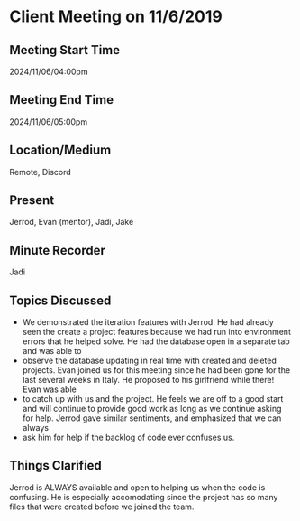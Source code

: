 # Client Meeting on 11/6/2019

## Meeting Start Time

2024/11/06/04:00pm

## Meeting End Time

2024/11/06/05:00pm

## Location/Medium

Remote, Discord

## Present

Jerrod, Evan (mentor), Jadi, Jake

## Minute Recorder

Jadi

## Topics Discussed

- We demonstrated the iteration features with Jerrod. He had already seen the create a project features because we had run into environment errors that he helped solve. He had the database open in a separate tab and was able to
- observe the database updating in real time with created and deleted projects. Evan joined us for this meeting since he had been gone for the last several weeks in Italy. He proposed to his girlfriend while there! Evan was able
- to catch up with us and the project. He feels we are off to a good start and will continue to provide good work as long as we continue asking for help. Jerrod gave similar sentiments, and emphasized that we can always
- ask him for help if the backlog of code ever confuses us.

## Things Clarified

Jerrod is ALWAYS available and open to helping us when the code is confusing. He is especially accomodating since the project has so many files that were created before we joined the team.
